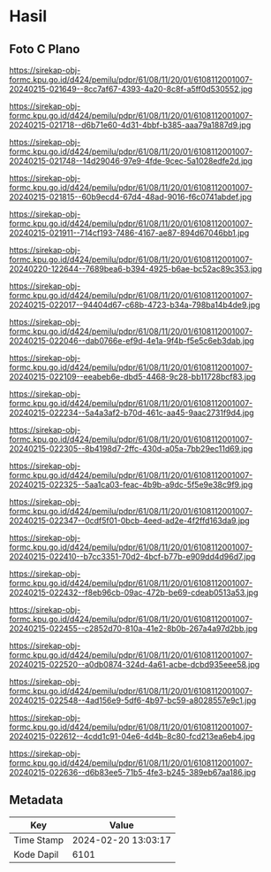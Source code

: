 # Hasil

## Foto C Plano

https://sirekap-obj-formc.kpu.go.id/d424/pemilu/pdpr/61/08/11/20/01/6108112001007-20240215-021649--8cc7af67-4393-4a20-8c8f-a5ff0d530552.jpg

https://sirekap-obj-formc.kpu.go.id/d424/pemilu/pdpr/61/08/11/20/01/6108112001007-20240215-021718--d6b71e60-4d31-4bbf-b385-aaa79a1887d9.jpg

https://sirekap-obj-formc.kpu.go.id/d424/pemilu/pdpr/61/08/11/20/01/6108112001007-20240215-021748--14d29046-97e9-4fde-9cec-5a1028edfe2d.jpg

https://sirekap-obj-formc.kpu.go.id/d424/pemilu/pdpr/61/08/11/20/01/6108112001007-20240215-021815--60b9ecd4-67d4-48ad-9016-f6c0741abdef.jpg

https://sirekap-obj-formc.kpu.go.id/d424/pemilu/pdpr/61/08/11/20/01/6108112001007-20240215-021911--714cf193-7486-4167-ae87-894d67046bb1.jpg

https://sirekap-obj-formc.kpu.go.id/d424/pemilu/pdpr/61/08/11/20/01/6108112001007-20240220-122644--7689bea6-b394-4925-b6ae-bc52ac89c353.jpg

https://sirekap-obj-formc.kpu.go.id/d424/pemilu/pdpr/61/08/11/20/01/6108112001007-20240215-022017--94404d67-c68b-4723-b34a-798ba14b4de9.jpg

https://sirekap-obj-formc.kpu.go.id/d424/pemilu/pdpr/61/08/11/20/01/6108112001007-20240215-022046--dab0766e-ef9d-4e1a-9f4b-f5e5c6eb3dab.jpg

https://sirekap-obj-formc.kpu.go.id/d424/pemilu/pdpr/61/08/11/20/01/6108112001007-20240215-022109--eeabeb6e-dbd5-4468-9c28-bb11728bcf83.jpg

https://sirekap-obj-formc.kpu.go.id/d424/pemilu/pdpr/61/08/11/20/01/6108112001007-20240215-022234--5a4a3af2-b70d-461c-aa45-9aac2731f9d4.jpg

https://sirekap-obj-formc.kpu.go.id/d424/pemilu/pdpr/61/08/11/20/01/6108112001007-20240215-022305--8b4198d7-2ffc-430d-a05a-7bb29ec11d69.jpg

https://sirekap-obj-formc.kpu.go.id/d424/pemilu/pdpr/61/08/11/20/01/6108112001007-20240215-022325--5aa1ca03-feac-4b9b-a9dc-5f5e9e38c9f9.jpg

https://sirekap-obj-formc.kpu.go.id/d424/pemilu/pdpr/61/08/11/20/01/6108112001007-20240215-022347--0cdf5f01-0bcb-4eed-ad2e-4f2ffd163da9.jpg

https://sirekap-obj-formc.kpu.go.id/d424/pemilu/pdpr/61/08/11/20/01/6108112001007-20240215-022410--b7cc3351-70d2-4bcf-b77b-e909dd4d96d7.jpg

https://sirekap-obj-formc.kpu.go.id/d424/pemilu/pdpr/61/08/11/20/01/6108112001007-20240215-022432--f8eb96cb-09ac-472b-be69-cdeab0513a53.jpg

https://sirekap-obj-formc.kpu.go.id/d424/pemilu/pdpr/61/08/11/20/01/6108112001007-20240215-022455--c2852d70-810a-41e2-8b0b-267a4a97d2bb.jpg

https://sirekap-obj-formc.kpu.go.id/d424/pemilu/pdpr/61/08/11/20/01/6108112001007-20240215-022520--a0db0874-324d-4a61-acbe-dcbd935eee58.jpg

https://sirekap-obj-formc.kpu.go.id/d424/pemilu/pdpr/61/08/11/20/01/6108112001007-20240215-022548--4ad156e9-5df6-4b97-bc59-a8028557e9c1.jpg

https://sirekap-obj-formc.kpu.go.id/d424/pemilu/pdpr/61/08/11/20/01/6108112001007-20240215-022612--4cdd1c91-04e6-4d4b-8c80-fcd213ea6eb4.jpg

https://sirekap-obj-formc.kpu.go.id/d424/pemilu/pdpr/61/08/11/20/01/6108112001007-20240215-022636--d6b83ee5-71b5-4fe3-b245-389eb67aa186.jpg


## Metadata

| Key        | Value               |
| ---------- | ------------------- |
| Time Stamp | 2024-02-20 13:03:17 |
| Kode Dapil | 6101                |




